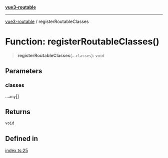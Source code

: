 [**vue3-routable**](../README.md)

***

[vue3-routable](../globals.md) / registerRoutableClasses

# Function: registerRoutableClasses()

> **registerRoutableClasses**(...`classes`): `void`

## Parameters

### classes

...`any`[]

## Returns

`void`

## Defined in

[index.ts:25](https://github.com/cleverplatypus/vue3-routable/blob/87cf44a88c3a74106c60f1327e2be92f2bbacca6/src/index.ts#L25)
